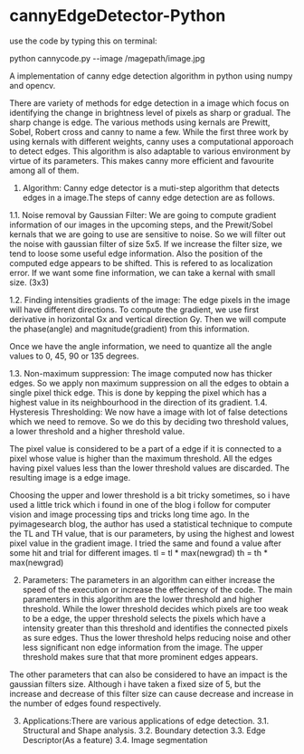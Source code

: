 # cannyEdgeDetector-Python
use the code by typing this on terminal:

 python cannycode.py --image /magepath/image.jpg

A implementation of canny edge detection algorithm in python using numpy and opencv.

There are variety of methods for edge detection in a image which focus on identifying the change in brightness level of pixels as sharp or gradual. The sharp change is edge. The various methods using kernals are Prewitt, Sobel, Robert cross and canny to name a few. While the first three work by using kernals with different weights, canny  uses a computational apporoach to detect edges. This algorithm is also adaptable  to various environment by virtue of its parameters. This makes canny more efficient and favourite among all of them.

1. Algorithm: Canny edge detector is a muti-step algorithm that detects edges in a image.The steps of canny edge detection are as follows.

1.1. Noise removal by Gaussian Filter: We are going to compute gradient information of our images in the upcoming steps, and the Prewit/Sobel kernals that we are going to use are sensitive to noise. So we will filter out the noise with gaussian filter of size 5x5. If we increase the filter size, we tend to loose some useful edge information. Also the position of the computed edge appears to be shifted. This is refered to as localization error. If we want some fine information, we can take a kernal with small size. (3x3)

1.2. Finding intensities gradients of the image: The edge pixels in the image will have different directions. To compute the gradient, we use first derivative in horizontal Gx and vertical direction Gy. Then we will compute the phase(angle) and magnitude(gradient) from this information.      

Once we have the angle information, we need to quantize all the angle values to 0, 45, 90 or 135 degrees.

1.3. Non-maximum suppression: The image computed now has thicker edges. So we apply non maximum suppression on all the edges to obtain a single pixel thick edge. This is done by kepping the pixel which has a highest value in its neighbourhood in the direction of its gradient.
1.4. Hysteresis Thresholding: We now have a image with lot of false detections which we need to remove. So we do this by deciding two threshold values, a lower threshold and a higher threshold value. 

The pixel value is considered to be a part of a edge if it is connected to a pixel whose value is higher than the maximum threshold. All the edges having pixel values less than the lower threshold values are discarded. The resulting image is a edge image.

Choosing the upper and lower threshold is a bit tricky sometimes, so i have used a little trick which i found in one of the blog i follow for computer vision and image processing tips and tricks long time ago. In the pyimagesearch blog, the author has used a statistical technique to compute the TL and TH value, that is our parameters, by using the highest and lowest pixel value in the gradient image. I tried the same and found a value after some hit and trial for different images.
					tl  = tl  * max(newgrad)
          th = th * max(newgrad)

2. Parameters: The parameters in an algorithm can either increase the speed of the execution or increase the effeciency of the code. The main paramenters in this algorithm are the lower threshold and higher threshold. While the lower threshold decides which pixels are too weak to be a edge, the upper threshold selects the pixels which have a intensity greater than this threshold and identifies the connected pixels as sure edges. Thus the lower threshold helps reducing noise and other less significant non edge information from the image. The upper threshold makes sure that that  more prominent edges appears.

The other parameters that can also be considered to have an impact is the gaussian filters size. Although i have taken a fixed size of 5, but the increase and decrease of this filter size can cause decrease and increase  in the number of edges found respectively.
 
3. Applications:There are various applications of edge detection.
3.1. Structural and Shape analysis.
3.2. Boundary detection
3.3. Edge Descriptor(As a feature)
3.4. Image segmentation
                         
